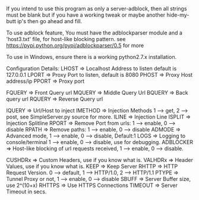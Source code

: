 If you intend to use this program as only a server-adblock, then all strings must be blank but if you have a working tweak or maybe another hide-my-butt ip's then go ahead and fill.

To use adblock feature, You must have the adblockparser module and a 'host3.txt' file, for host-like blocking pattern.
see https://pypi.python.org/pypi/adblockparser/0.5 for more

To use in Windows, ensure there is a working python2.7.x installation.

Configuration Details:
LHOST => Localhost Address to listen default is 127.0.0.1
LPORT => Proxy Port to listen, default is 8080
PHOST => Proxy Host address/ip
PPORT => Proxy port 

FQUERY => Front Query url
MQUERY => Middle Query Url
BQUERY => Back query url
RQUERY => Reverse Query url

IQUERY => Url/Host to inject
IMETHOD => Injection Methods 1 --> get, 2 --> post, see SimpleServer.py source for more.
ILINE => Injection Line
ISPLIT => Injection Splitline
RPORT => Remove Port from urls: 1 --> enable, 0 --> disable
RPATH => Remove paths: 1 --> enable, 0 --> disable
ADMODE => Advanced mode, 1 --> enable, 0 --> disable, Default:1
LOGS => Logging to console/terminal 1 --> enable, 0 --> disable, use for debugging.
ADBLOCKER => Host-like blocking of url requests received, 1 --> enable, 0 --> disable.

CUSHDRx => Custom Headers, use if you know what is.
VALHDRx => Header Values, use if you know what is.
KEEP => Keep Server
RHTTP => HTTP Request Version. 0 --> default, 1 --> HTTP/1.0, 2 --> HTTP/1.1
PTYPE => Tunnel Proxy or not, 1 --> enable, 0 --> disable
SBUFF => Server Buffer size, use 2^(10+x)
RHTTPS => Use HTTPS Connections
TIMEOUT => Server Timeout in secs.
